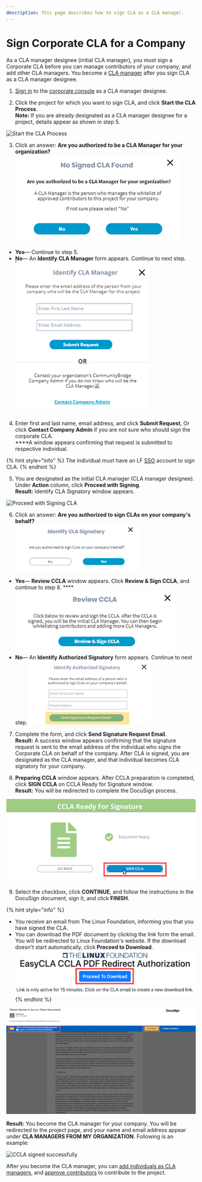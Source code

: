 ```yaml
---
description: This page describes how to sign CLA as a CLA manager.
---
```


# Sign Corporate CLA for a Company

As a CLA manager designee \(initial CLA manager\), you must sign a Corporate CLA before you can manage contributors of your company, and add other CLA managers. You become a [CLA manager](../cla-managers/) after you sign CLA as a CLA manager designee.

1. [Sign in](../cla-managers/sign-in-to-the-cla-corporate-console.md) to the [corporate console](https://lfx.platform.linuxfoundation.org/) as a CLA manager designee.

2. Click the project for which you want to sign CLA, and click **Start the CLA Process**.  
**Note:** If you are already designated as a CLA manager designee for a project, details appear as shown in step 5.  

![Start the CLA Process](https://gblobscdn.gitbook.com/assets%2F-M2DCN9UgoRgMEkgnLyP%2F-MA0-8_cL605eCKF8NMT%2F-MA0HEhVP16NYN7Vs27E%2Fstart%20cla%20process.png?alt=media&token=31a11567-bb06-4d1e-972a-8f616d6a9500)

3. Click an answer: **Are you authorized to be a CLA Manager for your organization?**  
 ![](../../../.gitbook/assets/company-has-not-signed-cla%20%281%29.png) 

* **Yes**— Continue to step 5.
* **No**— An **Identify CLA Manager** form appears. Continue to next step.  ![](../../../.gitbook/assets/identify-cla-manager.png)  

4. Enter first and last name, email address, and click **Submit Request**, Or click **Contact Company Admin** if you are not sure who should sign the corporate CLA.  
****A window appears confirming that request is submitted to respective individual.

{% hint style="info" %}
The individual must have an LF [SSO](../../../sso/) account to sign CLA.
{% endhint %}

5. You are designated as the initial CLA manager \(CLA manager designee\). Under **Action** column, click **Proceed with Signing**.  
**Result:** Identify CLA Signatory window appears.

![Proceed with Signing CLA](https://gblobscdn.gitbook.com/assets%2F-M2DCN9UgoRgMEkgnLyP%2F-MA0-8_cL605eCKF8NMT%2F-MA0AMSeGRZh-N_H24ZK%2Fproceed%20with%20signing%20cla.png?alt=media&token=80bd1c7e-e336-4db8-89c3-b65faf4270d3)

6. Click an answer: **Are you authorized to sign CLAs on your company's behalf?**  
 ![](../../../.gitbook/assets/identify-cla-signatory.png) 

* **Yes**— **Review CCLA** window appears. Click **Review & Sign CCLA**, and continue to step 8.  ****![](../../../.gitbook/assets/review-ccla.png) 
* **No**— An **Identify Authorized Signatory** form appears. Continue to next step.  ![](../../../.gitbook/assets/identify-authorized-signatory.png) 

7. Complete the form, and click **Send Signature Request Email**.  
**Result:** A success window appears confirming that the signature request is sent to the email address of the individual who signs the Corporate CLA on behalf of the company. After CLA is signed, you are designated as the CLA manager, and that individual becomes CLA signatory for your company.

8. **Preparing CCLA** window appears. After CCLA preparation is completed, click **SIGN CCLA** on CCLA Ready for Signature window.  
**Result:** You will be redirected to complete the DocuSign process.

![CCLA Ready for Signature](../../../.gitbook/assets/ccla-ready-for-signature.png)

9. Select the checkbox, click **CONTINUE**,  and follow the instructions in the DocuSign document, sign it, and click **FINISH**.

{% hint style="info" %}
* You receive an email from The Linux Foundation, informing you that you have signed the CLA. 
* You can download the PDF document by clicking the link form the email. You will be redirected to Linux Foundation's website. If the download doesn't start automatically, click **Proceed to Download**.  ![](../../../.gitbook/assets/proceed-to-download-ccla.png) 
{% endhint %}

![](../../../.gitbook/assets/docusign-icla-flow.png)

**Result:** You become the CLA manager for your company. You will be redirected to the project page, and your name and email address appear under **CLA MANAGERS FROM MY ORGANIZATION**. Following is an example:

![CCLA signed successfully](https://gblobscdn.gitbook.com/assets%2F-M2DCN9UgoRgMEkgnLyP%2F-MA0-8_cL605eCKF8NMT%2F-MA0FkDbYMbJ7MutyGb5%2Fcla%20managers%20from%20my%20organization%20example.png?alt=media&token=fa0e823e-87f6-4d20-9675-891c2e50bc7b)

After you become the CLA manager, you can [add individuals as CLA managers](../cla-managers/add-or-delete-cla-managers.md), and [approve contributors](../cla-managers/add-and-manage-contributors.md) to contribute to the project.

